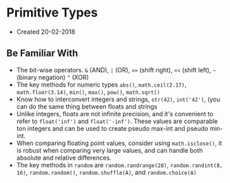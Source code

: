 # Primitive Types
* Created 20-02-2018

## Be Familiar With
* The bit-wise operators. `&` (AND), `|` (OR), `>>` (shift right), `<<` (shift left), `~` (binary negation) `^` (XOR)
* The key methods for numeric types `abs()`, `math.ceil(2.17)`, `math.floor(3.14)`, `min()`, `max()`, `pow()`, `math.sqrt()`
* Know how to interconvert integers and strings, `str(42)`, `int('42')`, (you can do the same thing between floats and strings
* Unlike integers, floats are not infinite precision, and it's convenient to refer to `float('inf')` and `float('-inf')`. These values are comparable ton integers and can be used to create pseudo max-int and pseudo min-int.
* When comparing floating point values, consider using `math.isclose()`, it is robust when comparing very large values, and can handle both absolute and relative differences.
* The key methods in `random` are `random.randrange(28)`, `random.randint(8, 16)`, `random.random()`, `random.shuffle(A)`, and `random.choice(A)`